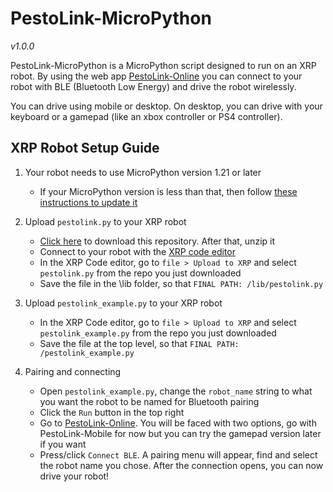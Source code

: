 # PestoLink-MicroPython
*v1.0.0*

PestoLink-MicroPython is a MicroPython script designed to run on an XRP robot. By using the web app [PestoLink-Online](https://pestol.ink) you can connect to your robot with BLE (Bluetooth Low Energy) and drive the robot wirelessly.

You can drive using mobile or desktop. On desktop, you can drive with your keyboard or a gamepad (like an xbox controller or PS4 controller).

## XRP Robot Setup Guide ##
1) Your robot needs to use MicroPython version 1.21 or later
	- If your MicroPython version is less than that, then follow [these instructions to update it](https://micropython.org/download/RPI_PICO_W/)

1) Upload `pestolink.py` to your XRP robot
	- [Click here](https://github.com/AlfredoSystems/PestoLink-MicroPython/archive/refs/heads/main.zip) to download this repository. After that, unzip it
	- Connect to your robot with the [XRP code editor](https://xrpcode.wpi.edu/)
	- In the XRP Code editor, go to `file > Upload to XRP` and select `pestolink.py` from the repo you just downloaded
	- Save the file in the \lib folder, so that `FINAL PATH: /lib/pestolink.py`

1) Upload `pestolink_example.py` to your XRP robot
	- In the XRP Code editor, go to `file > Upload to XRP` and select `pestolink_example.py` from the repo you just downloaded
	- Save the file at the top level, so that `FINAL PATH: /pestolink_example.py`

1) Pairing and connecting
	- Open `pestolink_example.py`, change the `robot_name` string to what you want the robot to be named for Bluetooth pairing
	- Click the `Run` button in the top right
	- Go to [PestoLink-Online](https://pestol.ink). You will be faced with two options, go with PestoLink-Mobile for now but you can try the gamepad version later if you want
	- Press/click `Connect BLE`. A pairing menu will appear, find and select the robot name you chose. After the connection opens, you can now drive your robot!
